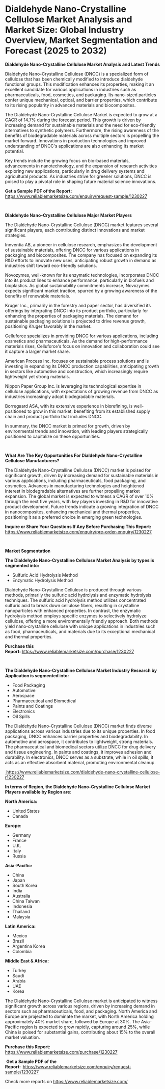 <p><h1>Dialdehyde Nano-Crystalline Cellulose Market Analysis and Market Size: Global Industry Overview, Market Segmentation and Forecast (2025 to 2032)</h1></p><p><strong>Dialdehyde Nano-Crystalline Cellulose Market Analysis and Latest Trends</strong></p>
<p><p>Dialdehyde Nano-Crystalline Cellulose (DNCC) is a specialized form of cellulose that has been chemically modified to introduce dialdehyde functional groups. This modification enhances its properties, making it an excellent candidate for various applications in industries such as pharmaceuticals, food, cosmetics, and packaging. Its nano-sized particles confer unique mechanical, optical, and barrier properties, which contribute to its rising popularity in advanced materials and biocomposites.</p><p>The Dialdehyde Nano-Crystalline Cellulose Market is expected to grow at a CAGR of 14.7% during the forecast period. This growth is driven by increasing demand for sustainable materials and the need for eco-friendly alternatives to synthetic polymers. Furthermore, the rising awareness of the benefits of biodegradable materials across multiple sectors is propelling the market forward. Innovations in production technologies and improved understanding of DNCC's applications are also enhancing its market potential.</p><p>Key trends include the growing focus on bio-based materials, advancements in nanotechnology, and the expansion of research activities exploring new applications, particularly in drug delivery systems and agricultural products. As industries strive for greener solutions, DNCC is poised to play a pivotal role in shaping future material science innovations.</p></p>
<p><strong>Get a Sample PDF of the Report:&nbsp;</strong> <a href="https://www.reliablemarketsize.com/enquiry/request-sample/1230227?utm_campaign=1911&utm_medium=2&utm_source=Github&utm_content=ia&utm_term=03022025&utm_id=dialdehyde-nano-crystalline-cellulose">https://www.reliablemarketsize.com/enquiry/request-sample/1230227</a></p>
<p>&nbsp;</p>
<p><strong>Dialdehyde Nano-Crystalline Cellulose Major Market Players</strong></p>
<p><p>The Dialdehyde Nano-Crystalline Cellulose (DNCC) market features several significant players, each contributing distinct innovations and market strategies. </p><p>Innventia AB, a pioneer in cellulose research, emphasizes the development of sustainable materials, offering DNCC for various applications in packaging and biocomposites. The company has focused on expanding its R&D efforts to innovate new uses, anticipating robust growth in demand as industries shift toward eco-friendly solutions.</p><p>Novozymes, well-known for its enzymatic technologies, incorporates DNCC into its product lines to enhance performance, particularly in biofuels and bioplastics. As global sustainability commitments increase, Novozymes expects significant market traction, spurred by a growing awareness of the benefits of renewable materials.</p><p>Kruger Inc., primarily in the forestry and paper sector, has diversified its offerings by integrating DNCC into its product portfolio, particularly for enhancing the properties of packaging materials. The demand for sustainable packaging solutions is projected to drive revenue growth, positioning Kruger favorably in the market.</p><p>Celluforce specializes in providing DNCC for various applications, including cosmetics and pharmaceuticals. As the demand for high-performance materials rises, Celluforce's focus on innovation and collaboration could see it capture a larger market share.</p><p>American Process Inc. focuses on sustainable process solutions and is investing in expanding its DNCC production capabilities, anticipating growth in sectors like automotive and construction, which increasingly require lightweight yet strong materials.</p><p>Nippon Paper Group Inc. is leveraging its technological expertise in cellulose applications, with expectations of growing revenue from DNCC as industries increasingly adopt biodegradable materials.</p><p>Borregaard ASA, with its extensive experience in biorefining, is well-positioned to grow in this market, benefiting from its established supply chain and product portfolio that includes DNCC.</p><p>In summary, the DNCC market is primed for growth, driven by environmental trends and innovation, with leading players strategically positioned to capitalize on these opportunities.</p></p>
<p>&nbsp;</p>
<p><strong>What Are The Key Opportunities For Dialdehyde Nano-Crystalline Cellulose Manufacturers?</strong></p>
<p><p>The Dialdehyde Nano-Crystalline Cellulose (DNCC) market is poised for significant growth, driven by increasing demand for sustainable materials in various applications, including pharmaceuticals, food packaging, and cosmetics. Advances in manufacturing technologies and heightened interest in biodegradable alternatives are further propelling market expansion. The global market is expected to witness a CAGR of over 10% through the next five years, with key players investing in R&D for innovative product development. Future trends indicate a growing integration of DNCC in nanocomposites, enhancing mechanical and thermal properties, positioning it as a preferred choice in emerging green technologies.</p></p>
<p><strong>Inquire or Share Your Questions If Any Before Purchasing This Report:</strong> <a href="https://www.reliablemarketsize.com/enquiry/pre-order-enquiry/1230227?utm_campaign=1911&utm_medium=2&utm_source=Github&utm_content=ia&utm_term=03022025&utm_id=dialdehyde-nano-crystalline-cellulose">https://www.reliablemarketsize.com/enquiry/pre-order-enquiry/1230227</a></p>
<p>&nbsp;</p>
<p><strong>Market Segmentation</strong></p>
<p><strong>The Dialdehyde Nano-Crystalline Cellulose Market Analysis by types is segmented into:</strong></p>
<p><ul><li>Sulfuric Acid Hydrolysis Method</li><li>Enzymatic Hydrolysis Method</li></ul></p>
<p><p>Dialdehyde Nano-Crystalline Cellulose is produced through various methods, primarily the sulfuric acid hydrolysis and enzymatic hydrolysis techniques. The sulfuric acid hydrolysis method utilizes concentrated sulfuric acid to break down cellulose fibers, resulting in crystalline nanoparticles with enhanced properties. In contrast, the enzymatic hydrolysis method employs specific enzymes to selectively hydrolyze cellulose, offering a more environmentally friendly approach. Both methods yield nano-crystalline cellulose with unique applications in industries such as food, pharmaceuticals, and materials due to its exceptional mechanical and thermal properties.</p></p>
<p><strong>Purchase this Report:&nbsp;</strong><a href="https://www.reliablemarketsize.com/purchase/1230227?utm_campaign=1911&utm_medium=2&utm_source=Github&utm_content=ia&utm_term=03022025&utm_id=dialdehyde-nano-crystalline-cellulose">https://www.reliablemarketsize.com/purchase/1230227</a></p>
<p>&nbsp;</p>
<p><strong>The Dialdehyde Nano-Crystalline Cellulose Market Industry Research by Application is segmented into:</strong></p>
<p><ul><li>Food Packaging</li><li>Automotive</li><li>Aerospace</li><li>Pharmaceutical and Biomedical</li><li>Paints and Coatings</li><li>Electronics</li><li>Oil Spills</li></ul></p>
<p><p>The Dialdehyde Nano-Crystalline Cellulose (DNCC) market finds diverse applications across various industries due to its unique properties. In food packaging, DNCC enhances barrier properties and biodegradability. In automotive and aerospace, it contributes to lightweight, strong materials. The pharmaceutical and biomedical sectors utilize DNCC for drug delivery and tissue engineering. In paints and coatings, it improves adhesion and durability. In electronics, DNCC serves as a substrate, while in oil spills, it acts as an effective absorbent material, promoting environmental cleanup.</p></p>
<p><a href="https://www.reliablemarketsize.com/dialdehyde-nano-crystalline-cellulose-r1230227?utm_campaign=1911&utm_medium=2&utm_source=Github&utm_content=ia&utm_term=03022025&utm_id=dialdehyde-nano-crystalline-cellulose">&nbsp;https://www.reliablemarketsize.com/dialdehyde-nano-crystalline-cellulose-r1230227</a></p>
<p><strong>In terms of Region, the Dialdehyde Nano-Crystalline Cellulose Market Players available by Region are:</strong></p>
<p>
    <p> <strong> North America: </strong>
        <ul>
            <li>United States</li>
            <li>Canada</li>
        </ul>
        </p> 
    <p> <strong> Europe: </strong>
        <ul>
            <li>Germany</li>
            <li>France</li>
            <li>U.K.</li>
            <li>Italy</li>
            <li>Russia</li>
        </ul>
        </p> 
    <p> <strong> Asia-Pacific: </strong>
        <ul>
            <li>China</li>
            <li>Japan</li>
            <li>South Korea</li>
            <li>India</li>
            <li>Australia</li>
            <li>China Taiwan</li>
            <li>Indonesia</li>
            <li>Thailand</li>
            <li>Malaysia</li>
        </ul>
        </p> 
    <p> <strong> Latin America: </strong>
        <ul>
            <li>Mexico</li>
            <li>Brazil</li>
            <li>Argentina Korea</li>
            <li>Colombia</li>
        </ul>
        </p> 
    <p> <strong> Middle East & Africa: </strong>
        <ul>
            <li>Turkey</li>
            <li>Saudi</li>
            <li>Arabia</li>
            <li>UAE</li>
            <li>Korea</li>
        </ul>
    </p>
    </p>
<p><p>The Dialdehyde Nano-Crystalline Cellulose market is anticipated to witness significant growth across various regions, driven by increasing demand in sectors such as pharmaceuticals, food, and packaging. North America and Europe are projected to dominate the market, with North America holding approximately 40% market share, followed by Europe at 30%. The Asia-Pacific region is expected to grow rapidly, capturing around 25%, while China is poised for substantial gains, contributing about 15% to the overall market valuation.</p></p>
<p><strong>Purchase this Report: </strong><a href="https://www.reliablemarketsize.com/purchase/1230227?utm_campaign=1911&utm_medium=2&utm_source=Github&utm_content=ia&utm_term=03022025&utm_id=dialdehyde-nano-crystalline-cellulose">https://www.reliablemarketsize.com/purchase/1230227</a></p>
<p>&nbsp;<strong>Get a Sample PDF of the Report:&nbsp;&nbsp;</strong><a href="https://www.reliablemarketsize.com/enquiry/request-sample/1230227?utm_campaign=1911&utm_medium=2&utm_source=Github&utm_content=ia&utm_term=03022025&utm_id=dialdehyde-nano-crystalline-cellulose">https://www.reliablemarketsize.com/enquiry/request-sample/1230227</a></p>
<p><strong></strong></p>
<p>Check more reports on <a href="https://www.reliablemarketsize.com/?utm_campaign=1911&utm_medium=2&utm_source=Github&utm_content=ia&utm_term=03022025&utm_id=dialdehyde-nano-crystalline-cellulose">https://www.reliablemarketsize.com/</a></p>